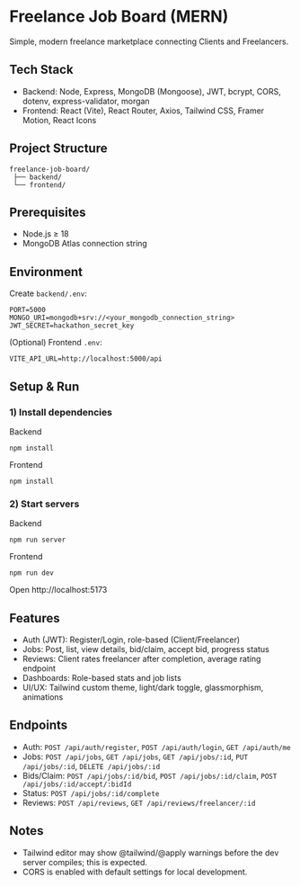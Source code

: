# Freelance Job Board (MERN)

Simple, modern freelance marketplace connecting Clients and Freelancers.

## Tech Stack
- Backend: Node, Express, MongoDB (Mongoose), JWT, bcrypt, CORS, dotenv, express-validator, morgan
- Frontend: React (Vite), React Router, Axios, Tailwind CSS, Framer Motion, React Icons

## Project Structure
```
freelance-job-board/
 ├── backend/
 └── frontend/
```

## Prerequisites
- Node.js ≥ 18
- MongoDB Atlas connection string

## Environment
Create `backend/.env`:
```
PORT=5000
MONGO_URI=mongodb+srv://<your_mongodb_connection_string>
JWT_SECRET=hackathon_secret_key
```

(Optional) Frontend `.env`:
```
VITE_API_URL=http://localhost:5000/api
```

## Setup & Run
### 1) Install dependencies
Backend
```
npm install
```
Frontend
```
npm install
```

### 2) Start servers
Backend
```
npm run server
```
Frontend
```
npm run dev
```

Open http://localhost:5173

## Features
- Auth (JWT): Register/Login, role-based (Client/Freelancer)
- Jobs: Post, list, view details, bid/claim, accept bid, progress status
- Reviews: Client rates freelancer after completion, average rating endpoint
- Dashboards: Role-based stats and job lists
- UI/UX: Tailwind custom theme, light/dark toggle, glassmorphism, animations

## Endpoints
- Auth: `POST /api/auth/register`, `POST /api/auth/login`, `GET /api/auth/me`
- Jobs: `POST /api/jobs`, `GET /api/jobs`, `GET /api/jobs/:id`, `PUT /api/jobs/:id`, `DELETE /api/jobs/:id`
- Bids/Claim: `POST /api/jobs/:id/bid`, `POST /api/jobs/:id/claim`, `POST /api/jobs/:id/accept/:bidId`
- Status: `POST /api/jobs/:id/complete`
- Reviews: `POST /api/reviews`, `GET /api/reviews/freelancer/:id`

## Notes
- Tailwind editor may show @tailwind/@apply warnings before the dev server compiles; this is expected.
- CORS is enabled with default settings for local development.
